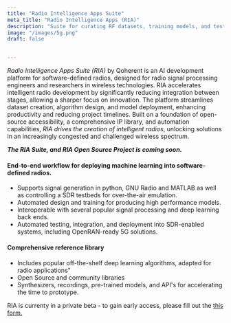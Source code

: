 ```yaml
---
title: "Radio Intelligence Apps Suite"
meta_title: "Radio Intelligence Apps (RIA)"
description: "Suite for curating RF datasets, training models, and testing then deploying them."
image: "/images/5g.png"
draft: false


---
```


<!-- ## Custom RF Datasets for Model Training -->

*Radio Intelligence Apps Suite (RIA)* by Qoherent is an AI development platform for software-defined radios, designed for radio signal processing engineers and researchers in wireless technologies. RIA accelerates intelligent radio development by significantly reducing integration between stages, allowing a sharper focus on innovation. The platform streamlines dataset creation, algorithm design, and model deployment, enhancing productivity and reducing project timelines. Built on a foundation of open-source accessibility, a comprehensive IP library, and automation capabilities, *RIA drives the creation of intelligent radios*, unlocking solutions in an increasingly congested and challenged wireless spectrum.

_**The RIA Suite, and RIA Open Source Project is coming soon.**_


#### End-to-end workflow for deploying machine learning into software-defined radios.
- Supports signal generation in python, GNU Radio and MATLAB as well as controlling a SDR testbeds for over-the-air emulation.
- Automated design and training for producing high performance models.
- Interoperable with several popular signal processing and deep learning back ends.
- Automated testing, integration, and deployment into SDR-enabled systems, including OpenRAN-ready 5G solutions.

#### Comprehensive reference library
- Includes popular off-the-shelf deep learning algorithms, adapted for radio applications"
- Open Source and community libraries
- Synthesizers, recordings, pre-trained models, and API's for accelerating the time to prototype.


RIA is currenty in a private beta - to gain early access, please fill out the [this form.](https://docs.google.com/forms/d/1m4XrPbfuVDokKx6eJg8-nYIgwodWLAmrods-zsExe0U)



